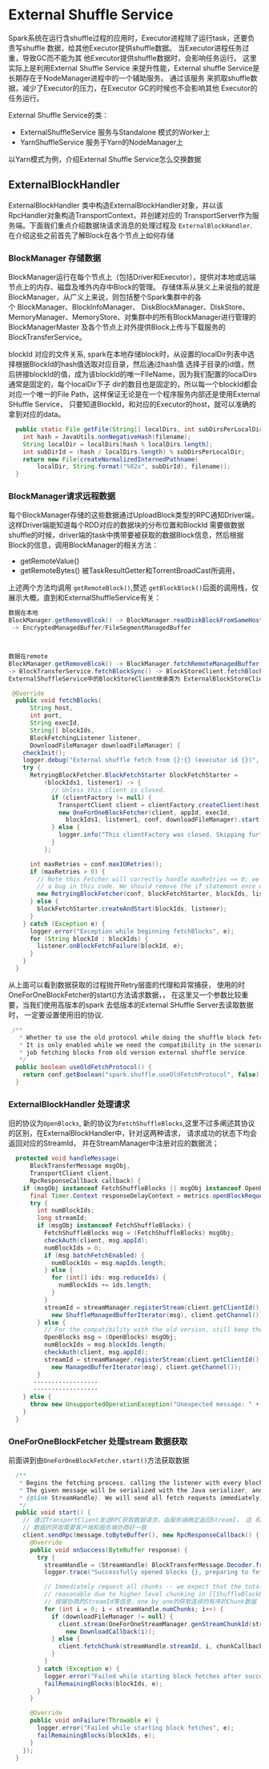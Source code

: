  
 # External Shuffle Service
 
Spark系统在运行含shuffle过程的应用时，Executor进程除了运行task，还要负责写shuffle 数据，给其他Executor提供shuffle数据。
当Executor进程任务过重，导致GC而不能为其 他Executor提供shuffle数据时，会影响任务运行。
这里实际上是利用External Shuffle Service 来提升性能，External shuffle Service是长期存在于NodeManager进程中的一个辅助服务。
通过该服务 来抓取shuffle数据，减少了Executor的压力，在Executor GC的时候也不会影响其他 Executor的任务运行。

External Shuffle Service的类：

 * ExternalShuffleService  服务与Standalone 模式的Worker上
 * YarnShuffleService  服务于Yarn的NodeManager上


以Yarn模式为例，介绍External Shuffle Service怎么交换数据

## ExternalBlockHandler

ExternalBlockHandler 类中构造ExternalBlockHandler对象，并以该RpcHandler对象构造TransportContext，并创建对应的
TransportServer作为服务端。下面我们重点介绍数据块请求消息的处理过程及 `ExternalBlockHandler`.
在介绍这些之前首先了解Block在各个节点上如何存储

### BlockManager 存储数据
BlockManager运行在每个节点上（包括Driver和Executor），提供对本地或远端节点上的内存、磁盘及堆外内存中Block的管理。
存储体系从狭义上来说指的就是BlockManager，从广义上来说，则包括整个Spark集群中的各个 BlockManager、BlockInfoManager、
DiskBlockManager、DiskStore、MemoryManager、MemoryStore、对集群中的所有BlockManager进行管理的BlockManagerMaster
及各个节点上对外提供Block上传与下载服务的BlockTransferService。

blockId 对应的文件关系, spark在本地存储block时，从设置的localDir列表中选择根据BlockId的hash值选取对应目录，然后通过hash值
选择子目录的id值，然后拼接blockId的值，成为该blockId的唯一FIleName，因为我们配置的localDirs通常是固定的，每个localDir下子
dir的数目也是固定的，所以每一个blockId都会对应一个唯一的File Path，这样保证无论是在一个程序服务内部还是使用External SHuffle 
Service， 只要知道BlockId，和对应的Executor的host，就可以准确的拿到对应的data。
```java
  public static File getFile(String[] localDirs, int subDirsPerLocalDir, String filename) {
    int hash = JavaUtils.nonNegativeHash(filename);
    String localDir = localDirs[hash % localDirs.length];
    int subDirId = (hash / localDirs.length) % subDirsPerLocalDir;
    return new File(createNormalizedInternedPathname(
        localDir, String.format("%02x", subDirId), filename));
  }
```

### BlockManager请求远程数据

每个BlockManager存储的这些数据通过UploadBlock类型的RPC通知Driver端，这样Driver端能知道每个RDD对应的数据块的分布位置和BlockId
需要做数据shuffle的时候，driver端的task中携带要被获取的数据Block信息，然后根据Block的信息，调用BlockManager的相关方法：

 * getRemoteValue() 
 * getRemoteBytes() 被TaskResultGetter和TorrentBroadCast所调用，
 
 上述两个方法均调用 `getRemoteBlock()`,赘述 `getBlockBlock()`后面的调用栈，仅展示大概，直到和ExternalShuffleService有关：


```java
数据在本地
BlockManager.getRemoveBlcok() -> BlockManager.readDiskBlockFromSameHostExecutor() ->
 -> EncryptedManagedBuffer/FileSegmentManagedBuffer



数据在remote
BlockManager.getRemoveBlcok() -> BlockManager.fetchRemoteManagedBuffer() -> 
-> BlockTransferService.fetchBlockSync() -> BlockStoreClient.fetchBlocks()
ExternalShuffleService中的BlockStoreClient继承类为 ExternalBlockStoreClient, fetchBlocks()方法如下

 @Override
  public void fetchBlocks(
      String host,
      int port,
      String execId,
      String[] blockIds,
      BlockFetchingListener listener,
      DownloadFileManager downloadFileManager) {
    checkInit();
    logger.debug("External shuffle fetch from {}:{} (executor id {})", host, port, execId);
    try {
      RetryingBlockFetcher.BlockFetchStarter blockFetchStarter =
          (blockIds1, listener1) -> {
            // Unless this client is closed.
            if (clientFactory != null) {
              TransportClient client = clientFactory.createClient(host, port);
              new OneForOneBlockFetcher(client, appId, execId,
                blockIds1, listener1, conf, downloadFileManager).start();
            } else {
              logger.info("This clientFactory was closed. Skipping further block fetch retries.");
            }
          };

      int maxRetries = conf.maxIORetries();
      if (maxRetries > 0) {
        // Note this Fetcher will correctly handle maxRetries == 0; we avoid it just in case there's
        // a bug in this code. We should remove the if statement once we're sure of the stability.
        new RetryingBlockFetcher(conf, blockFetchStarter, blockIds, listener).start();
      } else {
        blockFetchStarter.createAndStart(blockIds, listener);
      }
    } catch (Exception e) {
      logger.error("Exception while beginning fetchBlocks", e);
      for (String blockId : blockIds) {
        listener.onBlockFetchFailure(blockId, e);
      }
    }
  }
```

从上面可以看到数据获取的过程抛开Retry层面的代理和异常捕获， 使用的时OneForOneBlockFetcher的start()方法请求数据，，
在这里又一个参数比较重要，当我们使用高版本的spark 去低版本的External SHuffle Server去读取数据时，
一定要设置使用旧的协议.
```java
 /**
   * Whether to use the old protocol while doing the shuffle block fetching.
   * It is only enabled while we need the compatibility in the scenario of new spark version
   * job fetching blocks from old version external shuffle service.
   */
  public boolean useOldFetchProtocol() {
    return conf.getBoolean("spark.shuffle.useOldFetchProtocol", false);
  }
```

### ExternalBlockHandler 处理请求

旧的协议为`OpenBlocks`, 新的协议为`FetchShuffleBlocks`,这里不过多阐述其协议的区别，在ExternalBlockHandler中，针对这两种请求，
请求成功的状态下均会返回对应的StreamId， 并在StreamManager中注册对应的数据流；

```java
  protected void handleMessage(
      BlockTransferMessage msgObj,
      TransportClient client,
      RpcResponseCallback callback) {
    if (msgObj instanceof FetchShuffleBlocks || msgObj instanceof OpenBlocks) {
      final Timer.Context responseDelayContext = metrics.openBlockRequestLatencyMillis.time();
      try {
        int numBlockIds;
        long streamId;
        if (msgObj instanceof FetchShuffleBlocks) {
          FetchShuffleBlocks msg = (FetchShuffleBlocks) msgObj;
          checkAuth(client, msg.appId);
          numBlockIds = 0;
          if (msg.batchFetchEnabled) {
            numBlockIds = msg.mapIds.length;
          } else {
            for (int[] ids: msg.reduceIds) {
              numBlockIds += ids.length;
            }
          }
          streamId = streamManager.registerStream(client.getClientId(),
            new ShuffleManagedBufferIterator(msg), client.getChannel());
        } else {
          // For the compatibility with the old version, still keep the support for OpenBlocks.
          OpenBlocks msg = (OpenBlocks) msgObj;
          numBlockIds = msg.blockIds.length;
          checkAuth(client, msg.appId);
          streamId = streamManager.registerStream(client.getClientId(),
            new ManagedBufferIterator(msg), client.getChannel());
        }
       ··················
       ··················
    } else {
      throw new UnsupportedOperationException("Unexpected message: " + msgObj);
    }
  }
```

### OneForOneBlockFetcher 处理stream 数据获取
前面讲到由`OneForOneBlockFetcher.start()`方法获取数据

```java
  /**
   * Begins the fetching process, calling the listener with every block fetched.
   * The given message will be serialized with the Java serializer, and the RPC must return a
   * {@link StreamHandle}. We will send all fetch requests immediately, without throttling.
   */
  public void start() {
    // 通过TransportClient发送RPC获取数据请求，由服务端确定返回StreamI， 这 和前面讲述的stream类
    // 数据的获取需要客户端和服务端协商好一致
    client.sendRpc(message.toByteBuffer(), new RpcResponseCallback() {
      @Override
      public void onSuccess(ByteBuffer response) {
        try {
          streamHandle = (StreamHandle) BlockTransferMessage.Decoder.fromByteBuffer(response);
          logger.trace("Successfully opened blocks {}, preparing to fetch chunks.", streamHandle);

          // Immediately request all chunks -- we expect that the total size of the request is
          // reasonable due to higher level chunking in [[ShuffleBlockFetcherIterator]].
          // 根据协商的StreamId等信息，one by one的获取连续的有序的Chunk数据
          for (int i = 0; i < streamHandle.numChunks; i++) {
            if (downloadFileManager != null) {
              client.stream(OneForOneStreamManager.genStreamChunkId(streamHandle.streamId, i),
                new DownloadCallback(i));
            } else {
              client.fetchChunk(streamHandle.streamId, i, chunkCallback);
            }
          }
        } catch (Exception e) {
          logger.error("Failed while starting block fetches after success", e);
          failRemainingBlocks(blockIds, e);
        }
      }

      @Override
      public void onFailure(Throwable e) {
        logger.error("Failed while starting block fetches", e);
        failRemainingBlocks(blockIds, e);
      }
    });
  }
```